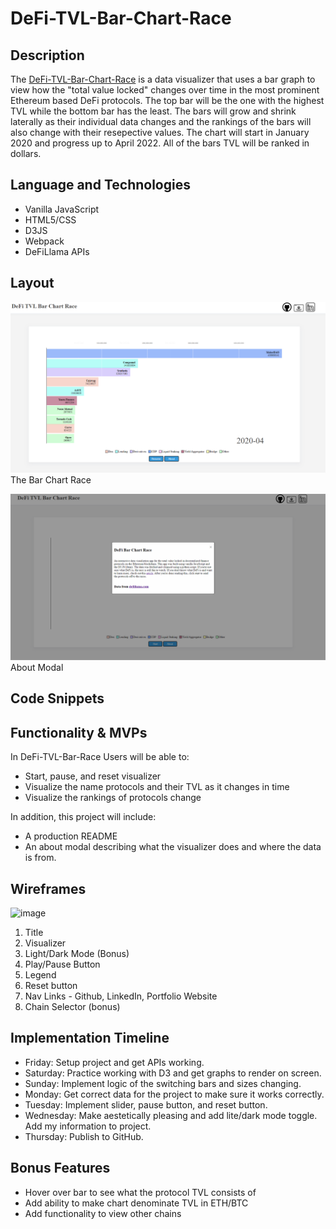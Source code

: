 # DeFi-TVL-Bar-Chart-Race


## Description
The [DeFi-TVL-Bar-Chart-Race](https://jacksondooley.github.io/DeFi-TVL-Bubble-Race/) is a data visualizer that uses a bar graph to view how the "total value locked" changes over time in the most prominent Ethereum based DeFi protocols. The top bar will be the one with the highest TVL while the bottom bar has the least. The bars will grow and shrink laterally as their individual data changes and the rankings of the bars will also change with their resepective values. The chart will start in January 2020 and progress up to April 2022. All of the bars TVL will be ranked in dollars.

## Language and Technologies

* Vanilla JavaScript
* HTML5/CSS
* D3JS
* Webpack
* DeFiLlama APIs

## Layout
![Main Screen](/DeFi-TVL-Bubble-Race-Animation.png)
The Bar Chart Race

![About Modal](/DeFi-TVL-Bubble-Race-Home.png)
About Modal

## Code Snippets

## Functionality & MVPs
In DeFi-TVL-Bar-Race Users will be able to:
* Start, pause, and reset visualizer
* Visualize the name protocols and their TVL as it changes in time
* Visualize the rankings of protocols change
        
In addition, this project will include:
* A production README
* An about modal describing what the visualizer does and where the data is from.

## Wireframes

![image](https://user-images.githubusercontent.com/98548701/161294214-e5326ec8-a684-4e7b-87ee-f35461c46dd0.png)

1. Title
2. Visualizer
3. Light/Dark Mode (Bonus)
4. Play/Pause Button
5. Legend
6. Reset button
7. Nav Links - Github, LinkedIn, Portfolio Website
8. Chain Selector (bonus)


## Implementation Timeline
* Friday: Setup project and get APIs working.
* Saturday: Practice working with D3 and get graphs to render on screen.
* Sunday: Implement logic of the switching bars and sizes changing.
* Monday: Get correct data for the project to make sure it works correctly.
* Tuesday: Implement slider, pause button, and reset button.
* Wednesday: Make aestetically pleasing and add lite/dark mode toggle. Add my information to project.
* Thursday: Publish to GitHub.

## Bonus Features
* Hover over bar to see what the protocol TVL consists of
* Add ability to make chart denominate TVL in ETH/BTC
* Add functionality to view other chains

